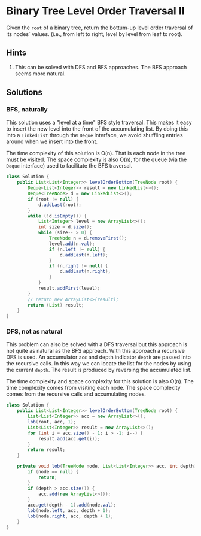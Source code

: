 # Binary Tree Level Order Traversal II

Given the `root` of a binary tree, return the bottum-up level order traversal
of its nodes` values. (i.e., from left to right, level by level from leaf to
root).

## Hints

1. This can be solved with DFS and BFS approaches. The BFS approach seems
   more natural.

## Solutions

### BFS, naturally

This solution uses a "level at a time" BFS style traversal. This makes it
easy to insert the new level into the front of the accumulating list. By
doing this into a `LinkedList` through the `Deque` interface, we avoid
shuffling entries around when we insert into the front.

The time complexity of this solution is O(n). That is each node in the tree
must be visited. The space complexity is also O(n), for the queue (via the
`Deque` interface) used to facilitate the BFS traversal.

```java
class Solution {
    public List<List<Integer>> levelOrderBottom(TreeNode root) {
        Deque<List<Integer>> result = new LinkedList<>();
        Deque<TreeNode> d = new LinkedList<>();
        if (root != null) {
            d.addLast(root);
        }
        while (!d.isEmpty()) {
            List<Integer> level = new ArrayList<>();
            int size = d.size();
            while (size-- > 0) {
                TreeNode n = d.removeFirst();
                level.add(n.val);
                if (n.left != null) {
                    d.addLast(n.left);
                }
                if (n.right != null) {
                    d.addLast(n.right);
                }
            }
            result.addFirst(level);
        }
        // return new ArrayList<>(result);
        return (List) result;
    }
}
```

### DFS, not as natural

This problem can also be solved with a DFS traversal but this approach is not
quite as natural as the BFS approach. With this approach a recursive DFS is
used. An accumulator `acc` and depth indicator `depth` are passed into the
recursive calls. In this way we can locate the list for the nodes by using
the current `depth`. The result is produced by reversing the accumulated
list.

The time complexity and space complexity for this solution is also O(n). The
time complexity comes from visiting each node. The space complexity comes
from the recursive calls and accumulating nodes.

```java
class Solution {
    public List<List<Integer>> levelOrderBottom(TreeNode root) {
        List<List<Integer>> acc = new ArrayList<>();
        lob(root, acc, 1);
        List<List<Integer>> result = new ArrayList<>();
        for (int i = acc.size() - 1; i > -1; i--) {
            result.add(acc.get(i));
        }
        return result;
    }

    private void lob(TreeNode node, List<List<Integer>> acc, int depth) {
        if (node == null) {
            return;
        }
        if (depth > acc.size()) {
            acc.add(new ArrayList<>());
        }
        acc.get(depth - 1).add(node.val);
        lob(node.left, acc, depth + 1);
        lob(node.right, acc, depth + 1);
    }
}
```
